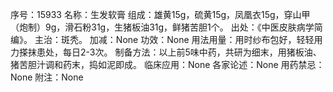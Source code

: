 序号：15933
名称：生发软膏
组成：雄黄15g，硫黄15g，凤凰衣15g，穿山甲（炮制）9g，滑石粉31g，生猪板油31g，鲜猪苦胆1个。
出处：《中医皮肤病学简编》。
主治：斑秃。
加减：None
功效：None
用法用量：用时纱布包好，轻轻用力搽抹患处，每日2-3次。
制备方法：以上前5味中药，共研为细末，用猪板油、猪苦胆汁调和药末，捣如泥即成。
临床应用：None
各家论述：None
用药禁忌：None
附注：None
